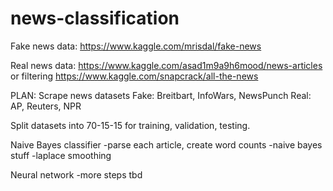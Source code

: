 # news-classification

Fake news data: https://www.kaggle.com/mrisdal/fake-news

Real news data: https://www.kaggle.com/asad1m9a9h6mood/news-articles or filtering https://www.kaggle.com/snapcrack/all-the-news

PLAN:
Scrape news datasets
Fake: Breitbart, InfoWars, NewsPunch
Real: AP, Reuters, NPR

Split datasets into 70-15-15 for training, validation, testing.

Naive Bayes classifier
-parse each article, create word counts
-naive bayes stuff
-laplace smoothing

Neural network
-more steps tbd

